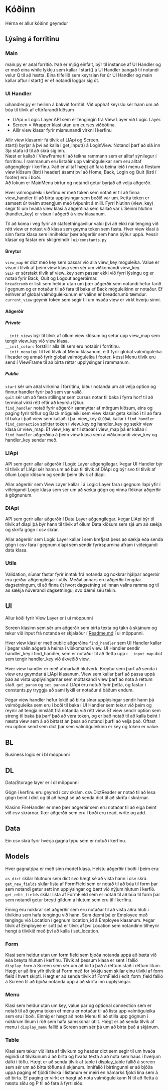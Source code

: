 # Kóðinn

Hérna er allur kóðinn geymdur

## Lýsing á forritinu

### Main

main.py er aðal forritið. Það er mjög einfalt, býr til instance af UI Handler og er með eina while lykkju sem kallar í start() á UI Handler þangað til notandi velur Q til að hætta.
Eina tilfellið sem keyrslan fer úr UI Handler og main kallar aftur í start() er ef notandi loggar sig út.

### UI Handler

uihandler.py er heilinn á bakvið forritið. Við upphaf keyrslu sér hann um að búa til tilvik af eftirfarandi klösum

- LlApi = Logic Layer API sem er tengingin frá View Layer við Logic Layer.
- Screen = Wrapper klasi utan um curses viðbótina.
- Allir view klasar fyrir mismunandi virkni í kerfinu

Allir view klasarnir fá tilvik af LlApi og Screen.  
start() byrjar á því að kalla í get_input() á LoginView. Notandi þarf að slá inn 3ja stafa id til að skrá sig inn.  
Næst er kallað í ViewFrame til að teikna rammann sem er alltaf sýnilegur í forritinu. Í rammanum eru listaðir
upp valmöguleikar sem eru alltaf aðgengilegir í kerfinu. Það er alltaf hægt að fara beina leið í menu á
flestum view klösum (listi í header) ásamt því að Home, Back, Login og Quit (listi í footer) eru í boði.  
Að lokum er MainMenu birtur og notandi getur byrjað að velja aðgerðir.

Hver valmöguleiki í kerfinu er með token sem notað er til að finna view_handler til að birta upplýsingar
sem beðið var um. Þetta token er samsett úr tveim strengjum með tvípunkt á milli. Fyrri hlutinn (view_key) segir til
um hvaða view klasi á aðgerðina sem kallað var í. Seinni hlutinn (handler_key) er vísun í aðgerð á view klasanum.

Til að koma í veg fyrir að stafsetningavillur valdi því að ekki nái tenging við rétt view er notast við klasa sem
geyma token sem fasta. Hver view klasi á sinn fasta klasa sem inniheldur þær aðgerðir sem hann býður uppá.
Þessir klasar og fastar eru skilgreindir í `ui/constants.py`

#### Breytur

`view_map` er dict með key sem passar við alla view_key möguleika. Value er vísun í tilvik af þeim view klasa sem sér um viðkomandi view_key.  
`SELF` er sérstakt tilvik af view_key sem passar ekki við fyrri lýsingu og er notað fyrir Back, Quit og Logout aðgerðirnar.  
`breadcrumb` er listi sem heldur utan um þær aðgerðir sem notandi hefur farið í gegnum og er notaður til að
fara til baka ef Back möguleikinn er notaður. Ef einhver af global valmöguleikunum er valinn er breadcrumb tæmdur.  
`current_view` geymir token sem segir til um hvaða view er virkt hverju sinni.

#### Aðgerðir

##### Private

`__init_views` býr til tilvik af öllum view klösum og setur upp view_map sem tengir view_key við view klasa.  
`__init_colors` forstillir alla liti sem eru notaðir í forritinu.  
`__init_menu` býr til tvö tilvik af Menu klasanum, eitt fyrir global valmöguleika í header og annað fyrir
global valmöguleika í footer. Þessi Menu tilvik eru send í ViewFrame til að birta réttar upplýsingar í rammanum.

##### Public

`start` sér um aðal virknina í forritinu, biður notanda um að velja option og finnur handler fyrir það sem var valið.  
`quit` sér um að færa stillingar sem curses notar til baka í fyrra horf til að terminal virki rétt eftir að keyrslu lýkur.  
`find_handler` notað fyrir aðgerðir samnýttar af mörgum klösum, eins og paging fyrir töflur og Back möguleiki sem view klasar geta kallað í til að fara til baka í það view sem kallaði í þá. view_key `GLOBAL` kallar í `find_handler`
`find_connection` splittar token í view_key og handler_key og sækir view klasa úr view_map. Ef view_key
er til staðar í view_map þá er kallað í `find_handler` aðgerðina á þeim view klasa sem á viðkomandi view_key
og handler_key sendur með.

### LlApi

API sem gerir allar aðgerðir í Logic Layer aðgengilegar. Þegar UI Handler býr til tilvik af LlApi sér hann um að búa til tilvik af DlApi og býr svo til tilvik af öllum Logic klösum og sendir þeim tilvik af dlapi.

Allar aðgerðir sem View Layer kallar í á Logic Layer fara í gegnum llapi yfir í viðeigandi Logic klasa sem sér um að sækja gögn og vinna flóknar aðgerðir á gögnunum.

### DlApi

API sem gerir allar aðgerðir í Data Layer aðgengilegar. Þegar LlApi býr til tilvik af dlapi þá býr hann til tilvik af öllum Data klösum sem sjá um að sækja og skrifa gögn í csv skrár.

Allar aðgerðir sem Logic Layer kallar í sem krefjast þess að sækja eða senda gögn í csv fara í gegnum dlapi sem sendir fyrirspurnina áfram í viðeigandi data klasa.

### Utils

Validation, síunar fastar fyrir inntak frá notanda og nokkrar hjálpar aðgerðir eru gerðar aðgengilegar í utils. Meðal annars eru aðgerðir tengdar dagsetningum, til að finna út hvort dagsetning sé innan valins ramma og til að sækja núverandi dagsetningu, svo dæmi séu tekin.

## UI

Allur kóði fyrir View Layer er í ui möppunni

Screen klasinn sem sér um aðgerðir sem birta texta og tákn á skjánum og tekur við input frá notanda er skjalaður í [Readme.md](ui/Readme.md) í ui möppunni.

Hver view klasi er með public aðgerðina `find_handler` sem UI Handler kallar í þegar valin aðgerð á heima í viðkomandi view. UI Handler sendir handler_key í find_handler, sem er notaður til að fletta upp í `__input_map` dict sem tengir handler_key við ákveðið view.

Hver view handler er með afmarkað hlutverk. Breytur sem þarf að senda í view eru geymdar á LlApi klasanum. View sem kallar þarf að passa uppá það að vista upplýsingarnar sem móttakandi view þarf að nota á réttum stað. `get_param` og `set_param` á LlApi eru notuð fyrir þetta, og fastar í constants.py tryggja að sami lykill er notaður á báðum endum.

Þegar view handler hefur lokið að birta sínar upplýsingar sendir hann þá valmöguleika sem eru í boði til baka í UI Handler sem tekur við þeim og reynir að tengja innslátt frá notanda við rétt view. Ef view sendir option sem streng til baka þá þarf það að vera token, og er það notað til að kalla beint í næsta view sem á að birtast án þess að notandi þurfi að velja það. Oftast eru option send sem dict þar sem valmöguleikinn er key og token er value.

## BL

Business logic er í bl möppunni

## DL

Data/Storage layer er í dl möppunni

Gögn í kerfinu eru geymd í csv skrám. csv.DictReader er notað til að lesa gögn beint í dict og til að hægt sé að senda dict til að skrifa í skrárnar.

Klasinn FileHandler er með þær aðgerðir sem eru notaðar til að eiga beint við csv skrárnar. Þær aðgerðir sem eru í boði eru read, write og add.

## Data

Ein csv skrá fyrir hverja gagna týpu sem er notuð í kerfinu.

## Models

Hver gagnatýpa er með sinn model klasa. Helstu aðgerðir í boði í þeim eru:

`as_dict` skilar hlutnum sem dict svo hægt sé að vista hann í csv skrá.  
`get_new_fields` skilar lista af FormField sem er notað til að búa til form þar sem notandi getur sett inn upplýsingar og bætt við nýjum hlutum í kerfið.
`get_edit_fields` skilar lista af FormField sem er notað til að búa til form þar sem notandi getur breytt gildum á hlutum sem eru til í kerfinu.

Einnig eru nokkrar set aðgerðir sem eru notaðar til að vista aðra hluti í tilvikinu sem hafa tengingu við hann. Sem dæmi þá er Employee með tengingu við Location í gegnum location_id á Employee klasanum. Þegar tilvik af Employee er sótt þá er tilvik af því Location sem notandinn tilheyrir hengt á tilvikið með því að kalla í set_location.

### Form

Klasi sem heldur utan um form field sem bjóða notanda uppá að bæta við eða breyta hlutum í kerfinu. Tilvik af þessum klasa er sent í fallið `display_form` á Screen sem sér um að birta það á réttum stað í réttum litum. Hægt er að ítra yfir tilvik af Form með for lykkju sem skilar einu tilviki af form field í hvert skipti. Hægt er að senda tilvik af FormField í edit_form_field fallið á Screen til að bjóða notanda upp á að skrifa inn upplýsingar.

### Menu

Klasi sem heldur utan um key, value par og optional connection sem er notað til að geyma token ef menu er notaður til að lista upp valmöguleika sem eru í boði. Einnig er hægt að nota Menu til að stilla upp gögnum í nokkrum línum í röð sem hafa samskonar útlit. Hægt er að senda tilvik af menu í `display_menu` fallið á Screen sem sér þá um að birta það á skjánum.

### Table

Klasi sem tekur við lista af tilvikum og header dict sem segir til um hvaða eigindi út tilvikunum á að birta og hvaða texta á að nota sem haus í hverjum dálki í töflu. Hægt er að senda tilvik af table í display_table fallið á screen sem sér um að birta töfluna á skjánum. Innifalið í birtingunni er að bjóða uppá paging ef fjöldi tilvika í listanum er meiri en hámarks fjöldi lína sem á að birta. Ef paging er virkt er hægt að nota valmöguleikann N til að fletta á næstu síðu og P til að fara á fyrri síðu.

